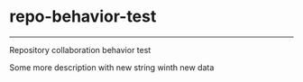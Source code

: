 # repo-behavior-test
***
Repository collaboration behavior test

Some more description
with new string winth new data